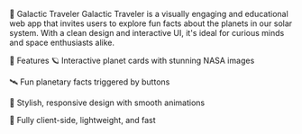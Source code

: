 🌌 Galactic Traveler
Galactic Traveler is a visually engaging and educational web app that invites users to explore fun facts about the planets in our solar system. With a clean design and interactive UI, it's ideal for curious minds and space enthusiasts alike.

🚀 Features
🪐 Interactive planet cards with stunning NASA images

🛰️ Fun planetary facts triggered by buttons

🌈 Stylish, responsive design with smooth animations

💫 Fully client-side, lightweight, and fast
